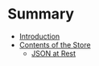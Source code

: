 # Summary

- [Introduction](./introduction.md)
- [Contents of the Store](./store_contents.md)
  - [JSON at Rest](./contents/json-at-rest.md)
